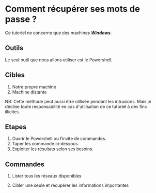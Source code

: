 # Comment récupérer ses mots de passe ?

Ce tutoriel ne concerne que des machines ***Windows***. 

## Outils 

Le seul outil que nous allons utiliser est le Powershell. 

## Cibles

1. Notre propre machine
2. Machine distante

NB: Cette méthode peut aussi être utilisée pendant les intrusions. Mais je décline toute responsabilité en cas d'utilisation de ce tutoriel à des fins illicites.


## Etapes
1. Ouvrir le Powershell ou l'invite de commandes.
2. Taper les commande ci-dessous.
3. Exploiter les résultats selon ses besoins.

## Commandes

1. Lister tous les réseaux disponibles

  
     
2. Cibler une seule et récupérer les informations importantes
